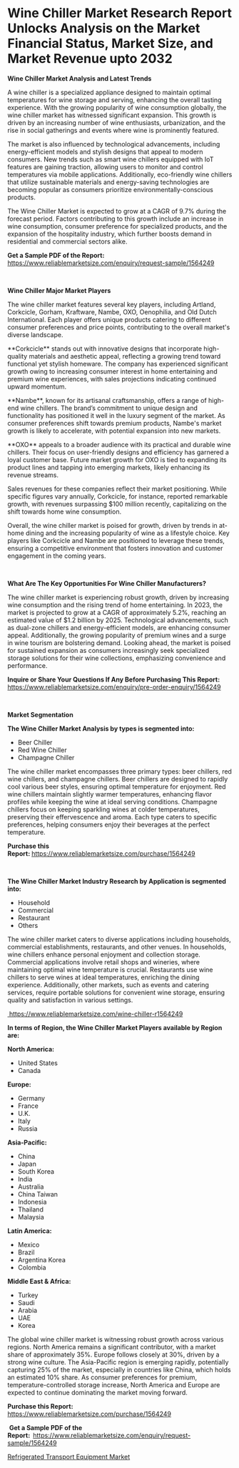 <p><h1>Wine Chiller Market Research Report Unlocks Analysis on the Market Financial Status, Market Size, and Market Revenue upto 2032</h1></p><p><strong>Wine Chiller Market Analysis and Latest Trends</strong></p>
<p><p>A wine chiller is a specialized appliance designed to maintain optimal temperatures for wine storage and serving, enhancing the overall tasting experience. With the growing popularity of wine consumption globally, the wine chiller market has witnessed significant expansion. This growth is driven by an increasing number of wine enthusiasts, urbanization, and the rise in social gatherings and events where wine is prominently featured.</p><p>The market is also influenced by technological advancements, including energy-efficient models and stylish designs that appeal to modern consumers. New trends such as smart wine chillers equipped with IoT features are gaining traction, allowing users to monitor and control temperatures via mobile applications. Additionally, eco-friendly wine chillers that utilize sustainable materials and energy-saving technologies are becoming popular as consumers prioritize environmentally-conscious products.</p><p>The Wine Chiller Market is expected to grow at a CAGR of 9.7% during the forecast period. Factors contributing to this growth include an increase in wine consumption, consumer preference for specialized products, and the expansion of the hospitality industry, which further boosts demand in residential and commercial sectors alike.</p></p>
<p><strong>Get a Sample PDF of the Report:&nbsp;</strong> <a href="https://www.reliablemarketsize.com/enquiry/request-sample/1564249?utm_campaign=2773&utm_medium=2&utm_source=Github&utm_content=ia&utm_term=08042025&utm_id=wine-chiller">https://www.reliablemarketsize.com/enquiry/request-sample/1564249</a></p>
<p>&nbsp;</p>
<p><strong>Wine Chiller Major Market Players</strong></p>
<p><p>The wine chiller market features several key players, including Artland, Corkcicle, Gorham, Kraftware, Nambe, OXO, Oenophilia, and Old Dutch International. Each player offers unique products catering to different consumer preferences and price points, contributing to the overall market's diverse landscape.</p><p>**Corkcicle** stands out with innovative designs that incorporate high-quality materials and aesthetic appeal, reflecting a growing trend toward functional yet stylish homeware. The company has experienced significant growth owing to increasing consumer interest in home entertaining and premium wine experiences, with sales projections indicating continued upward momentum.</p><p>**Nambe**, known for its artisanal craftsmanship, offers a range of high-end wine chillers. The brand’s commitment to unique design and functionality has positioned it well in the luxury segment of the market. As consumer preferences shift towards premium products, Nambe's market growth is likely to accelerate, with potential expansion into new markets.</p><p>**OXO** appeals to a broader audience with its practical and durable wine chillers. Their focus on user-friendly designs and efficiency has garnered a loyal customer base. Future market growth for OXO is tied to expanding its product lines and tapping into emerging markets, likely enhancing its revenue streams.</p><p>Sales revenues for these companies reflect their market positioning. While specific figures vary annually, Corkcicle, for instance, reported remarkable growth, with revenues surpassing $100 million recently, capitalizing on the shift towards home wine consumption.</p><p>Overall, the wine chiller market is poised for growth, driven by trends in at-home dining and the increasing popularity of wine as a lifestyle choice. Key players like Corkcicle and Nambe are positioned to leverage these trends, ensuring a competitive environment that fosters innovation and customer engagement in the coming years.</p></p>
<p>&nbsp;</p>
<p><strong>What Are The Key Opportunities For Wine Chiller Manufacturers?</strong></p>
<p><p>The wine chiller market is experiencing robust growth, driven by increasing wine consumption and the rising trend of home entertaining. In 2023, the market is projected to grow at a CAGR of approximately 5.2%, reaching an estimated value of $1.2 billion by 2025. Technological advancements, such as dual-zone chillers and energy-efficient models, are enhancing consumer appeal. Additionally, the growing popularity of premium wines and a surge in wine tourism are bolstering demand. Looking ahead, the market is poised for sustained expansion as consumers increasingly seek specialized storage solutions for their wine collections, emphasizing convenience and performance.</p></p>
<p><strong>Inquire or Share Your Questions If Any Before Purchasing This Report:</strong> <a href="https://www.reliablemarketsize.com/enquiry/pre-order-enquiry/1564249?utm_campaign=2773&utm_medium=2&utm_source=Github&utm_content=ia&utm_term=08042025&utm_id=wine-chiller">https://www.reliablemarketsize.com/enquiry/pre-order-enquiry/1564249</a></p>
<p>&nbsp;</p>
<p><strong>Market Segmentation</strong></p>
<p><strong>The Wine Chiller Market Analysis by types is segmented into:</strong></p>
<p><ul><li>Beer Chiller</li><li>Red Wine Chiller</li><li>Champagne Chiller</li></ul></p>
<p><p>The wine chiller market encompasses three primary types: beer chillers, red wine chillers, and champagne chillers. Beer chillers are designed to rapidly cool various beer styles, ensuring optimal temperature for enjoyment. Red wine chillers maintain slightly warmer temperatures, enhancing flavor profiles while keeping the wine at ideal serving conditions. Champagne chillers focus on keeping sparkling wines at colder temperatures, preserving their effervescence and aroma. Each type caters to specific preferences, helping consumers enjoy their beverages at the perfect temperature.</p></p>
<p><strong>Purchase this Report:&nbsp;</strong><a href="https://www.reliablemarketsize.com/purchase/1564249?utm_campaign=2773&utm_medium=2&utm_source=Github&utm_content=ia&utm_term=08042025&utm_id=wine-chiller">https://www.reliablemarketsize.com/purchase/1564249</a></p>
<p>&nbsp;</p>
<p><strong>The Wine Chiller Market Industry Research by Application is segmented into:</strong></p>
<p><ul><li>Household</li><li>Commercial</li><li>Restaurant</li><li>Others</li></ul></p>
<p><p>The wine chiller market caters to diverse applications including households, commercial establishments, restaurants, and other venues. In households, wine chillers enhance personal enjoyment and collection storage. Commercial applications involve retail shops and wineries, where maintaining optimal wine temperature is crucial. Restaurants use wine chillers to serve wines at ideal temperatures, enriching the dining experience. Additionally, other markets, such as events and catering services, require portable solutions for convenient wine storage, ensuring quality and satisfaction in various settings.</p></p>
<p><a href="https://www.reliablemarketsize.com/wine-chiller-r1564249?utm_campaign=2773&utm_medium=2&utm_source=Github&utm_content=ia&utm_term=08042025&utm_id=wine-chiller">&nbsp;https://www.reliablemarketsize.com/wine-chiller-r1564249</a></p>
<p><strong>In terms of Region, the Wine Chiller Market Players available by Region are:</strong></p>
<p>
    <p> <strong> North America: </strong>
        <ul>
            <li>United States</li>
            <li>Canada</li>
        </ul>
        </p> 
    <p> <strong> Europe: </strong>
        <ul>
            <li>Germany</li>
            <li>France</li>
            <li>U.K.</li>
            <li>Italy</li>
            <li>Russia</li>
        </ul>
        </p> 
    <p> <strong> Asia-Pacific: </strong>
        <ul>
            <li>China</li>
            <li>Japan</li>
            <li>South Korea</li>
            <li>India</li>
            <li>Australia</li>
            <li>China Taiwan</li>
            <li>Indonesia</li>
            <li>Thailand</li>
            <li>Malaysia</li>
        </ul>
        </p> 
    <p> <strong> Latin America: </strong>
        <ul>
            <li>Mexico</li>
            <li>Brazil</li>
            <li>Argentina Korea</li>
            <li>Colombia</li>
        </ul>
        </p> 
    <p> <strong> Middle East & Africa: </strong>
        <ul>
            <li>Turkey</li>
            <li>Saudi</li>
            <li>Arabia</li>
            <li>UAE</li>
            <li>Korea</li>
        </ul>
    </p>
    </p>
<p><p>The global wine chiller market is witnessing robust growth across various regions. North America remains a significant contributor, with a market share of approximately 35%. Europe follows closely at 30%, driven by a strong wine culture. The Asia-Pacific region is emerging rapidly, potentially capturing 25% of the market, especially in countries like China, which holds an estimated 10% share. As consumer preferences for premium, temperature-controlled storage increase, North America and Europe are expected to continue dominating the market moving forward.</p></p>
<p><strong>Purchase this Report: </strong><a href="https://www.reliablemarketsize.com/purchase/1564249?utm_campaign=2773&utm_medium=2&utm_source=Github&utm_content=ia&utm_term=08042025&utm_id=wine-chiller">https://www.reliablemarketsize.com/purchase/1564249</a></p>
<p>&nbsp;<strong>Get a Sample PDF of the Report:&nbsp;&nbsp;</strong><a href="https://www.reliablemarketsize.com/enquiry/request-sample/1564249?utm_campaign=2773&utm_medium=2&utm_source=Github&utm_content=ia&utm_term=08042025&utm_id=wine-chiller">https://www.reliablemarketsize.com/enquiry/request-sample/1564249</a></p>
<p><strong></strong></p>
<p><p><a href="https://github.com/dolorespeddico90/Market-Research-Report-List-1/blob/main/refrigerated-transport-equipment-market.md?utm_campaign=2773&utm_medium=2&utm_source=Github&utm_content=ia&utm_term=08042025&utm_id=wine-chiller">Refrigerated Transport Equipment Market</a></p></p>